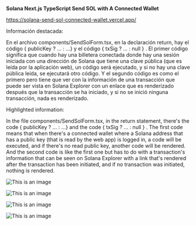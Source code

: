 **Solana Next.js TypeScript Send SOL with A Connected Wallet**

https://solana-send-sol-connected-wallet.vercel.app/

Información destacada:

En el archivo components/SendSolForm.tsx, en la declaración return, hay el código { publicKey ? ... : ...} y el código { txSig ? ... : null } . El primer código significa que cuando hay una billetera conectada donde hay una sesión iniciada con una dirección de Solana que tiene una clave pública (que es leída por la aplicación web), un código será ejecutado, y si no hay una clave pública leída, se ejecutará otro código. Y el segundo código es como el primero pero tiene que ver con la información de una transacción que puede ser vista en Solana Explorer con un enlace que es renderizado después que la transacción se ha iniciado, y si no se inició ninguna transacción, nada es renderizado.

Highlighted information:

In the file components/SendSolForm.tsx, in the return statement, there's the code { publicKey ? ... : ...} and the code { txSig ? ... : null } . The first code means that when there's a connected wallet where a Solana address that has a public key (that is read by the web app) is logged in, a code will be executed, and if there's no read public key, another code will be rendered. And the second code is like the first one but has to do with a transaction's information that can be seen on Solana Explorer with a link that's rendered after the transaction has been initiated, and if no transaction was initiated, nothing is rendered.

![This is an image](https://i.postimg.cc/xCGvGhPH/Conditional-rendering.png)

![This is an image](https://i.postimg.cc/SsjCKS1g/Send-SOL-with-A-Connected-Wallet.png)

![This is an image](https://i.postimg.cc/9fdkMP0Q/Transaction-info-1.png)

![This is an image](https://i.postimg.cc/ZRjDPTrk/Transaction-info-2.png)


